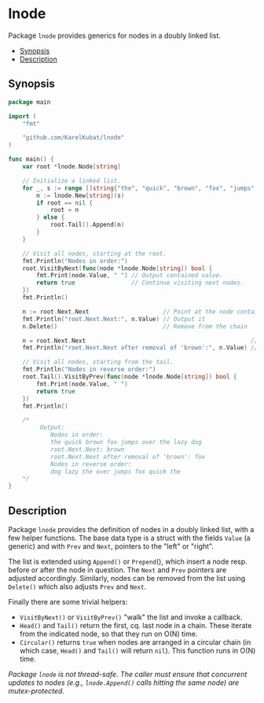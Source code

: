 # lnode

Package `lnode` provides generics for nodes in a doubly linked list.

<!-- toc -->
- [Synopsis](#synopsis)
- [Description](#description)
<!-- /toc -->

## Synopsis

```go
package main

import (
    "fmt"

    "github.com/KarelKubat/lnode"
)

func main() {
    var root *lnode.Node[string]

    // Initialize a linked list.
    for _, s := range []string{"the", "quick", "brown", "fox", "jumps", "over", "the", "lazy", "dog"} {
        n := lnode.New[string](s)
        if root == nil {
            root = n
        } else {
            root.Tail().Append(n)
        }
    }

    // Visit all nodes, starting at the root.
    fmt.Println("Nodes in order:")
    root.VisitByNext(func(node *lnode.Node[string]) bool {
        fmt.Print(node.Value, " ") // Output contained value.
        return true                // Continue visiting next nodes.
    })
    fmt.Println()

    n := root.Next.Next                     // Point at the node containing string "brown"
    fmt.Println("root.Next.Next:", n.Value) // Output it
    n.Delete()                              // Remove from the chain

    n = root.Next.Next                                               // Now points at "fox" since "brown" is gone
    fmt.Println("root.Next.Next after removal of 'brown':", n.Value) // Output it

    // Visit all nodes, starting from the tail.
    fmt.Println("Nodes in reverse order:")
    root.Tail().VisitByPrev(func(node *lnode.Node[string]) bool {
        fmt.Print(node.Value, " ")
        return true
    })
    fmt.Println()

    /*
         Output:
         	Nodes in order:
            the quick brown fox jumps over the lazy dog
            root.Next.Next: brown
            root.Next.Next after removal of 'brown': fox
            Nodes in reverse order:
            dog lazy the over jumps fox quick the
    */
}
```

## Description

Package `lnode` provides the definition of nodes in a doubly linked list, with a few helper functions. The base data type is a struct with the fields `Value` (a generic) and with `Prev` and `Next`, pointers to the "left" or "right".

The list is extended using `Append()` or `Prepend`(), which insert a node resp. before or after the node in question. The `Next` and `Prev` pointers are adjusted accordingly. Similarly, nodes can be removed from the list using `Delete()` which also adjusts `Prev` and `Next`.

Finally there are some trivial helpers:

- `VisitByNext()` or `VisitByPrev()` "walk" the list and invoke a callback.
- `Head()` and `Tail()` return the first, cq. last node in a chain. These iterate from the indicated node, so that they run on O(N) time.
- `Circular()` returns `true` when nodes are arranged in a circular chain (in which case, `Head()` and `Tail()` will return `nil`). This function runs in O(N) time.

*Package `lnode` is not thread-safe. The caller must ensure that concurrent updates to nodes (e.g., `lnode.Append()` calls hitting the same node) are mutex-protected.*
